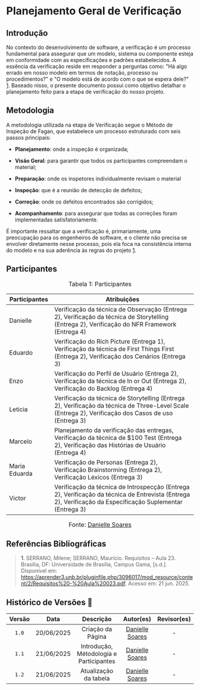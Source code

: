 # Planejamento Geral de Verificação

## Introdução

No contexto do desenvolvimento de software, a verificação é um processo fundamental para assegurar que um modelo, sistema ou componente esteja em conformidade com as especificações e padrões estabelecidos. A essência da verificação reside em responder a perguntas como: "Há algo errado em nosso modelo em termos de notação, processo ou procedimentos?" e "O modelo está de acordo com o que se espera dele?" <a href="#REF1">1</a>. Baseado nisso, o presente documento possui como objetivo detalhar o planejamento feito para a etapa de verificação do nosso projeto.

## Metodologia

A metodologia utilizada na etapa de Verificação segue o Método de Inspeção de Fagan, que estabelece um processo estruturado com seis passos principais: 

- **Planejamento**: onde a inspeção é organizada; 

- **Visão Geral**: para garantir que todos os participantes compreendam o material; 

- **Preparação**: onde os inspetores individualmente revisam o material

- **Inspeção**: que é a reunião de detecção de defeitos;

- **Correção**: onde os defeitos encontrados são corrigidos; 

- **Acompanhamento**: para assegurar que todas as correções foram implementadas satisfatoriamente. 

É importante ressaltar que a verificação é, primariamente, uma preocupação para os engenheiros de software, e o cliente não precisa se envolver diretamente nesse processo, pois ela foca na consistência interna do modelo e na sua aderência às regras do projeto <a href="#REF1">1</a>.


## Participantes

<font size="3"><p style="text-align: center">Tabela 1: Participantes</p></font>

<center>
<table>
  <thead>
    <tr>
      <th>Participantes</th>
      <th>Atribuições</th>
    </tr>
  </thead>
  <tbody>
    <tr>
      <td>Danielle</td>
      <td>Verificação da técnica de Observação (Entrega 2), Verificação da técnica de Storytelling (Entrega 2), Verificação do NFR Framework (Entrega 4)</td>
    </tr>
    <tr>
      <td>Eduardo</td>
      <td>Verificação do Rich Picture (Entrega 1), Verificação da técnica de First Things First (Entrega 2), Verificação dos Cenários (Entrega 3)</td>
    </tr>
    <tr>
      <td>Enzo</td>
      <td>Verificação do Perfil de Usuário (Entrega 2), Verificação da técnica de In or Out (Entrega 2), Verificação do Backlog (Entrega 4)</td>
    </tr>
    <tr>
      <td>Leticia</td>
      <td>Verificação da técnica de Storytelling (Entrega 2), Verificação da técnica de Three-Level Scale (Entrega 2), Verificação dos Casos de uso (Entrega 3)</td>
    </tr>
    <tr>
      <td>Marcelo</td>
      <td>Planejamento da verificação das entregas, Verificação da técnica de $100 Test (Entrega 2), Verificação das Histórias de Usuário (Entrega 4)</td>
    </tr>
    <tr>
      <td>Maria Eduarda</td>
      <td>Verificação de Personas (Entrega 2), Verificação Brainstorming (Entrega 2), Verificação Léxicos (Entrega 3)</td>
    </tr>
    <tr>
      <td>Victor</td>
      <td>Verificação da técnica de Introspecção (Entrega 2), Verificação da técnica de Entrevista (Entrega 2), Verificação da Especificação Suplementar (Entrega 3)</td>
    </tr>
  </tbody>
</table>
</center>

<font size="3"><p style="text-align: center">Fonte: <a href="https://github.com/danielle-soaress">Danielle Soares</a></p></font>


## Referências Bibliográficas

> <a id="REF1">1.</a> SERRANO, Milene; SERRANO, Maurício. Requisitos – Aula 23. Brasília, DF: Universidade de Brasília, Campus Gama, [s.d.]. Disponível em: https://aprender3.unb.br/pluginfile.php/3096017/mod_resource/content/2/Requisitos%20-%20Aula%20023.pdf. Acesso em: 21 jun. 2025.

## Histórico de Versões 📅

| Versão | Data | Descrição | Autor(es) | Revisor(es) |
| :-: | :-: | :-: | :-: | :-: |
| `1.0` | 20/06/2025 | Criação da Página | [Danielle Soares](https://github.com/danielle-soaress) | - |
| `1.1` | 21/06/2025 | Introdução, Métodologia e Participantes | [Danielle Soares](https://github.com/danielle-soaress) | - |
| `1.2` | 21/06/2025 | Atualização da tabela | [Danielle Soares](https://github.com/danielle-soaress) | - |